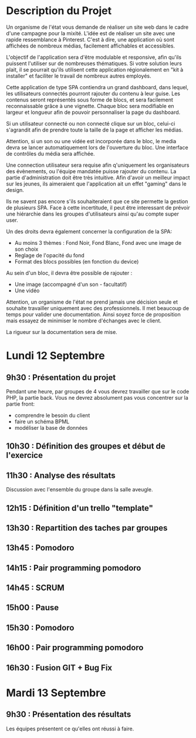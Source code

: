 # Description du Projet

Un organisme de l'état vous demande de réaliser un site web dans le cadre d'une campagne pour la mixité. L'idée est de réaliser un site avec une rapide ressemblance à Pinterest. C'est à dire, une application où sont affichées de nombreux médias, facilement affichables et accessibles.

L'objectif de l'application sera d'être modulable et responsive, afin qu'ils puissent l'utiliser sur de nombreuses thématiques. Si votre solution leurs plait, il se pourrait qu'ils utilisent cette application régionalement en "kit à installer" et faciliter le travail de nombreux autres employés.

Cette application de type SPA contiendra un grand dashboard, dans lequel, les utilisateurs connectés pourront rajouter du contenu à leur guise. Les contenus seront représentés sous forme de blocs, et sera facilement reconnaissable grâce à une vignette. Chaque bloc sera modifiable en largeur et longueur afin de pouvoir personnaliser la page du dashboard. 

Si un utilisateur connecté ou non connecté clique sur un bloc, celui-ci s'agrandit afin de prendre toute la taille de la page et afficher les médias. 

Attention, si un son ou une vidée est incorporée dans le bloc, le media devra se lancer automatiquement lors de l'ouverture du bloc. Une interface de contrôles du média sera affichée.


Une connection utilisateur sera requise afin q'uniquement les organisateurs des évènements, ou l'équipe mandatée puisse rajouter du contenu.
La partie d'administration doit être très intuitive. Afin d'avoir un meilleur impact sur les jeunes, ils aimeraient que l'application ait un effet "gaming" dans le design.

Ils ne savent pas encore s'ils souhaiteraient que ce site permette la gestion de plusieurs SPA.
Face à cette incertitude, il peut être interessant de prévoir une hiérarchie dans les groupes d'utilisateurs ainsi qu'au compte super user. 

Un des droits devra également concerner la configuration de la SPA:

 - Au moins 3 thèmes : Fond Noir, Fond Blanc, Fond avec une image de son choix
 - Reglage de l'opacité du fond
 - Format des blocs possibles (en fonction du device)

Au sein d'un bloc, il devra être possible de rajouter :

* Une image (accompagné d'un son - facultatif)
* Une vidéo


Attention, un organisme de l'état ne prend jamais une décision seule et souhaite travailler uniquement avec des professionnels. Il met beaucoup de temps pour valider une documentation. Ainsi soyez force de proposition mais essayez de minimiser le nombre d'échanges avec le client. 

La rigueur sur la documentation sera de mise. 

# Lundi 12 Septembre
## 9h30 : Présentation du projet
Pendant une heure, par groupes de 4 vous devrez travailler que sur le code PHP, la partie back. Vous ne devrez absolument pas vous concentrer sur la partie front:

* comprendre le besoin du client 
* faire un schéma BPML
* modéliser la base de données

## 10h30 : Définition des groupes et début de l'exercice

## 11h30 : Analyse des résultats
Discussion avec l'ensemble du groupe dans la salle aveugle. 

## 12h15 : Définition d'un trello "template"
## 13h30 : Repartition des taches par groupes
## 13h45 : Pomodoro
## 14h15 : Pair programming pomodoro
## 14h45 : SCRUM
## 15h00 : Pause
## 15h30 : Pomodoro
## 16h00 : Pair programming pomodoro
## 16h30 : Fusion GIT + Bug Fix

# Mardi 13 Septembre
## 9h30 : Présentation des résultats
Les équipes présentent ce qu'elles ont réussi à faire. 

